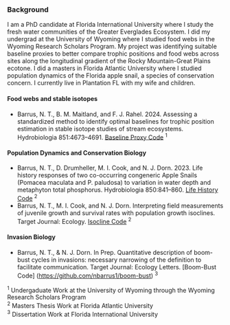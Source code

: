 
<!---
nbarrus1/nbarrus1 is a ✨ special ✨ repository because its `README.md` (this file) appears on your GitHub profile.
You can click the Preview link to take a look at your changes.
--->



### Background
 
I am a PhD candidate at Florida International University where I study the fresh water communities of the Greater Everglades Ecosystem.  I did my undergrad at the University of Wyoming where I studied food webs in the Wyoming Research Scholars Program. My project was identifying suitable baseline proxies to better compare trophic positions and food webs across sites along the longitudinal gradient of the Rocky Mountain-Great Plains ecotone. I did a masters in Florida Atlantic University where I studied population dynamics of the Florida apple snail, a species of conservation concern.  I currently live in Plantation FL with my wife and children.

#### Food webs and stable isotopes

- Barrus, N. T., B. M. Maitland, and F. J. Rahel. 2024. Assessing a standardized method to identify optimal baselines for trophic position estimation in stable isotope studies of stream ecosystems. Hydrobiologia 851:4673–4691. [Baseline Proxy Code](https://github.com/nbarrus1/baseline-sia-proxies) <sup>1</sup>

#### Population Dynamics and Conservation Biology

- Barrus, N. T., D. Drumheller, M. I. Cook, and N. J. Dorn. 2023. Life history responses of two co-occurring congeneric Apple Snails (Pomacea maculata and P. paludosa) to variation in water depth and metaphyton total phosphorus. Hydrobiologia 850:841–860. [Life History Code](https://github.com/nbarrus1/Pomacea_LifeHistory) <sup>2</sup>
- Barrus, N. T., M. I. Cook, and N. J. Dorn. Interpreting field measurements of juvenile growth and survival rates with population growth isoclines. Target Journal: Ecology. [Isocline Code](https://github.com/nbarrus1/Pomacea_Isocline) <sup>2</sup>

#### Invasion Biology

- Barrus, N. T., & N. J. Dorn. In Prep. Quantitative description of boom-bust cycles in invasions: necessary narrowing of the definition to facilitate communication. Target Journal: Ecology Letters. [Boom-Bust Code] (https://github.com/nbarrus1/boom-bust) <sup>3</sup>

<sup>1</sup> Undergaduate Work at the University of Wyoming through the Wyoming Research Scholars Program  
<sup>2</sup> Masters Thesis Work at Florida Atlantic University  
<sup>3</sup> Dissertation Work at Florida International University
